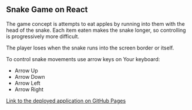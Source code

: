 ## Snake Game on React

The game concept is attempts to eat apples by running into them with the head of the snake. Each item eaten makes the snake longer, so controlling is progressively more difficult.

The player loses when the snake runs into the screen border or itself.

To control snake movements use arrow keys on Your keyboard:
- Arrow Up
- Arrow Down
- Arrow Left
- Arrow Right


[Link to the deployed application on GitHub Pages](https://denysradchenko.github.io/snake-game-react/)

